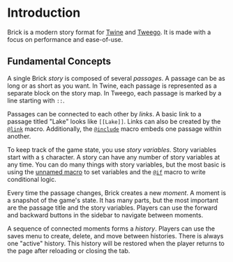 # Introduction

Brick is a modern story format for [Twine] and [Tweego].
It is made with a focus on performance and ease-of-use.

[Tweego]: https://motoslave.net/tweego
[Twine]: https://twinery.org


## Fundamental Concepts

A single Brick _story_ is composed of several _passages_.
A passage can be as long or as short as you want.
In Twine, each passage is represented as a separate block on the story map.
In Tweego, each passage is marked by a line starting with `::`.

Passages can be connected to each other by _links_.
A basic link to a passage titled "Lake" looks like `[[Lake]]`.
Links can also be created by the [`@link`] macro.
Additionally, the [`@include`] macro embeds one passage within another.

[`@include`]: ./macros#include
[`@link`]: ./macros#link

To keep track of the game state, you use _story variables_.
Story variables start with a `$` character.
A story can have any number of story variables at any time.
You can do many things with story variables,
but the most basic is using the [unnamed macro] to set variables and the [`@if`] macro to write conditional logic.

[unnamed macro]: ./macros#unnamed
[`@if`]: ./macros#if-elseif-else

Every time the passage changes, Brick creates a new _moment_.
A moment is a snapshot of the game's state.
It has many parts, but the most important are the passage title and the story variables.
Players can use the forward and backward buttons in the sidebar to navigate between moments.

A sequence of connected moments forms a _history_.
Players can use the saves menu to create, delete, and move between histories.
There is always one "active" history.
This history will be restored when the player returns to the page after reloading or closing the tab.
